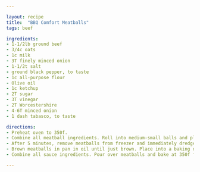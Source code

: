 ```yaml
---

layout: recipe
title:  "BBQ Comfort Meatballs"
tags: beef

ingredients:
- 1-1/2lb ground beef
- 3/4c oats
- 1c milk
- 3T finely minced onion
- 1-1/2t salt
- ground black pepper, to taste
- 1c all-purpose flour
- Olive oil
- 1c ketchup
- 2T sugar
- 3T vinegar
- 2T Worcestershire
- 4-6T minced onion
- 1 dash tabasco, to taste

directions:
- Preheat oven to 350f.
- Combine all meatball ingredients. Roll into medium-small balls and place on a cookie sheet. Place sheet in freezer for five minutes.
- After 5 minutes, remove meatballs from freezer and immediately dredge in unseasoned flour.
- Brown meatballs in pan in oil until just brown. Place into a baking dish.
- Combine all sauce ingredients. Pour over meatballs and bake at 350f for 45 minutes. Serve with egg noodles, mashed potatoes, or French bread.

---
```

